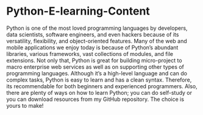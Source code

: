 # Python-E-learning-Content
Python is one of the most loved programming languages by developers, data scientists, software engineers, and even hackers because of its versatility, flexibility, and object-oriented features. Many of the web and mobile applications we enjoy today is because of Python’s abundant libraries, various frameworks, vast collections of modules, and file extensions. Not only that, Python is great for building micro-project to macro enterprise web services as well as on supporting other types of programming languages.  Although it’s a high-level language and can do complex tasks, Python is easy to learn and has a clean syntax. Therefore, its recommendable for both beginners and experienced programmers. Also, there are plenty of ways on how to learn Python; you can do self-study or you can download resources from my GitHub repository. The choice is yours to make!
